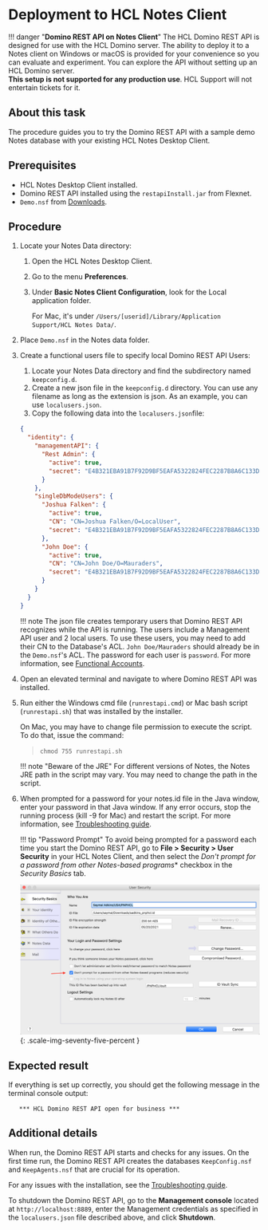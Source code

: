 # Deployment to HCL Notes Client

<!-- prettier-ignore -->
!!! danger "**Domino REST API on Notes Client**"
    The HCL Domino REST API is designed for use with the HCL Domino server. The ability to deploy it to a Notes client on Windows or macOS is provided for your convenience so you can evaluate and experiment. You can explore the API without setting up an HCL Domino server.<br />
    **This setup is not supported for any production use**. HCL Support will not entertain tickets for it.

## About this task

The procedure guides you to try the Domino REST API with a sample demo Notes database with your existing HCL Notes Desktop Client.

## Prerequisites

- HCL Notes Desktop Client installed.
- Domino REST API installed using the `restapiInstall.jar` from Flexnet.
- `Demo.nsf` from [Downloads](../../references/downloads.md).

## Procedure

1.  Locate your Notes Data directory:

    1. Open the HCL Notes Desktop Client.
    2. Go to the menu **Preferences**.
    3. Under **Basic Notes Client Configuration**, look for the Local application folder.

       For Mac, it's under `/Users/[userid]/Library/Application Support/HCL Notes Data/`.

2.  Place `Demo.nsf` in the Notes data folder.
3.  Create a functional users file to specify local Domino REST API Users:

    1. Locate your Notes Data directory and find the subdirectory named `keepconfig.d`.
    2. Create a new json file in the `keepconfig.d` directory. You can use any filename as long as the extension is json. As an example, you can use `localusers.json`.
    3. Copy the following data into the `localusers.json`file:

    ```json
    {
      "identity": {
        "managementAPI": {
          "Rest Admin": {
            "active": true,
            "secret": "E4B321EBA91B7F92D9BF5EAFA5322824FEC2287B8A6C133D7C31EFB706A2BA30:1A57478185E7AF3A98F01ECA08F0BA881DBC88BEC60AE8C6F1B1CC5CC55C11A20F676E082BF2D28BB96DB5A8CFB091C767C035B380DB4CBC7D1001EA8BE01663"
          }
        },
        "singleDbModeUsers": {
          "Joshua Falken": {
            "active": true,
            "CN": "CN=Joshua Falken/O=LocalUser",
            "secret": "E4B321EBA91B7F92D9BF5EAFA5322824FEC2287B8A6C133D7C31EFB706A2BA30:1A57478185E7AF3A98F01ECA08F0BA881DBC88BEC60AE8C6F1B1CC5CC55C11A20F676E082BF2D28BB96DB5A8CFB091C767C035B380DB4CBC7D1001EA8BE01663"
          },
          "John Doe": {
            "active": true,
            "CN": "CN=John Doe/O=Mauraders",
            "secret": "E4B321EBA91B7F92D9BF5EAFA5322824FEC2287B8A6C133D7C31EFB706A2BA30:1A57478185E7AF3A98F01ECA08F0BA881DBC88BEC60AE8C6F1B1CC5CC55C11A20F676E082BF2D28BB96DB5A8CFB091C767C035B380DB4CBC7D1001EA8BE01663"
          }
        }
      }
    }
    ```

    !!! note 
        The json file creates temporary users that Domino REST API recognizes while the API is running. The users include a Management API user and 2 local users. To use these users, you may need to add their CN to the Database's ACL. `John Doe/Mauraders` should already be in the `Demo.nsf`'s ACL. The password for each user is `password`. For more information, see [Functional Accounts](../../tutorial/installconfig/functionalUsers.md).

4.  Open an elevated terminal and navigate to where Domino REST API was installed.
5.  Run either the Windows cmd file (`runrestapi.cmd`) or Mac bash script (`runrestapi.sh`) that was installed by the installer.

    On Mac, you may have to change file permission to execute the script. To do that, issue the command:

    > `chmod 755 runrestapi.sh`

    <!-- prettier-ignore -->
    !!! note "Beware of the JRE"
        For different versions of Notes, the Notes JRE path in the script may vary. You may need to change the path in the script.

6.  When prompted for a password for your notes.id file in the Java window, enter your password in that Java window. If any error occurs, stop the running process (kill -9 for Mac) and restart the script. For more information, see [Troubleshooting guide](../../references/troubleshooting.md).

    <!-- prettier-ignore -->
    !!! tip "Password Prompt"
        To avoid being prompted for a password each time you start the Domino REST API, go to **File > Security > User Security** in your HCL Notes Client, and then select the *Don't prompt for a password from other Notes-based programs** checkbox in the *Security Basics* tab.

    ![OpenAPI](../../assets/images/NotesSecurityPasswordOption.png){: .scale-img-seventy-five-percent }

## Expected result

If everything is set up correctly, you should get the following message in the terminal console output:

```text
   *** HCL Domino REST API open for business ***
```

## Additional details

When run, the Domino REST API starts and checks for any issues. On the first time run, the Domino REST API creates the databases `KeepConfig.nsf` and `KeepAgents.nsf` that are crucial for its operation.

For any issues with the installation, see the [Troubleshooting guide](../../references/troubleshooting.md).

To shutdown the Domino REST API, go to the **Management console** located at `http://localhost:8889`, enter the Management credentials as specified in the `localusers.json` file described above, and click **Shutdown**.
